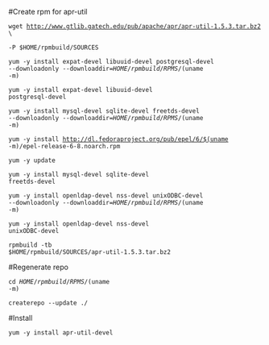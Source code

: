 #Create rpm for apr-util

<code>wget http://www.gtlib.gatech.edu/pub/apache/apr/apr-util-1.5.3.tar.bz2 \ </code>

<code>-P $HOME/rpmbuild/SOURCES</code>

<code>yum -y install expat-devel libuuid-devel postgresql-devel --downloadonly --downloaddir=$HOME/rpmbuild/RPMS/$(uname -m)</code>

<code>yum -y install expat-devel libuuid-devel postgresql-devel</code>

<code>yum -y install mysql-devel sqlite-devel freetds-devel --downloadonly --downloaddir=$HOME/rpmbuild/RPMS/$(uname -m)</code>

<code>yum -y install http://dl.fedoraproject.org/pub/epel/6/$(uname -m)/epel-release-6-8.noarch.rpm</code>

<code>yum -y update</code>

<code>yum -y install mysql-devel sqlite-devel freetds-devel</code>

<code>yum -y install openldap-devel nss-devel unixODBC-devel --downloadonly --downloaddir=$HOME/rpmbuild/RPMS/$(uname -m)</code>

<code>yum -y install openldap-devel nss-devel unixODBC-devel</code>

<code>rpmbuild -tb $HOME/rpmbuild/SOURCES/apr-util-1.5.3.tar.bz2</code>

#Regenerate repo

<code>cd $HOME/rpmbuild/RPMS/$(uname -m)</code>

<code>createrepo --update ./</code>

#Install

<code>yum -y install apr-util-devel</code>
